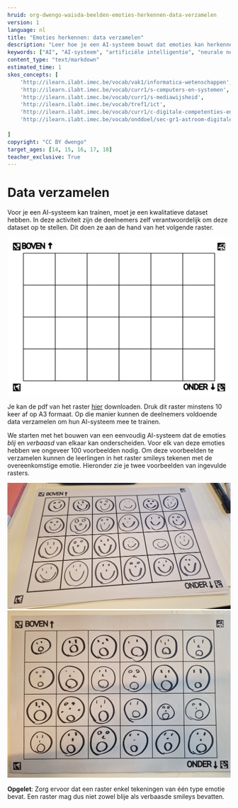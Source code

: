 ```yaml
---
hruid: org-dwengo-waisda-beelden-emoties-herkennen-data-verzamelen
version: 1
language: nl
title: "Emoties herkennen: data verzamelen"
description: "Leer hoe je een AI-systeem bouwt dat emoties kan herkennen."
keywords: ["AI", "AI-systeem", "artificiële intelligentie", "neurale netwerken", "classificatie", "beelden", "emoties"]
content_type: "text/markdown"
estimated_time: 1
skos_concepts: [
    'http://ilearn.ilabt.imec.be/vocab/vak1/informatica-wetenschappen', 
    'http://ilearn.ilabt.imec.be/vocab/curr1/s-computers-en-systemen',
    'http://ilearn.ilabt.imec.be/vocab/curr1/s-mediawijsheid',
    'http://ilearn.ilabt.imec.be/vocab/tref1/ict',
    'http://ilearn.ilabt.imec.be/vocab/curr1/c-digitale-competenties-en-mediawijsheid',
    'http://ilearn.ilabt.imec.be/vocab/onddoel/sec-gr1-astroom-digitale-competenties-en-mediawijsheid-4.5',

]
copyright: "CC BY dwengo"
target_ages: [14, 15, 16, 17, 18]
teacher_exclusive: True
---
```


# Data verzamelen

Voor je een AI-systeem kan trainen, moet je een kwalitatieve dataset hebben. In deze activiteit zijn de deelnemers zelf verantwoordelijk om deze dataset op te stellen. Dit doen ze aan de hand van het volgende raster.

![](images/raster.svg)

Je kan de pdf van het raster [hier](images/raster.pdf) downloaden. Druk dit raster minstens 10 keer af op A3 formaat. Op die manier kunnen de deelnemers voldoende data verzamelen om hun AI-systeem mee te trainen.

We starten met het bouwen van een eenvoudig AI-systeem dat de emoties *blij* en *verbaasd* van elkaar kan onderscheiden. Voor elk van deze emoties hebben we ongeveer 100 voorbeelden nodig. Om deze voorbeelden te verzamelen kunnen de leerlingen in het raster smileys tekenen met de overeenkomstige emotie. Hieronder zie je twee voorbeelden van ingevulde rasters.

![](images/voorbeeld_raster_blij.jpg)
![](images/voorbeeld_raster_verbaasd.jpg)

**Opgelet**: Zorg ervoor dat een raster enkel tekeningen van één type emotie bevat. Een raster mag dus niet zowel blije als verbaasde smileys bevatten.
